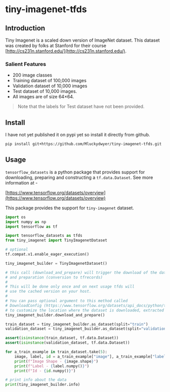 # tiny-imagenet-tfds

## Introduction

Tiny Imagenet is a scaled down version of ImageNet dataset. This dataset was created by
folks at Stanford for their course [http://cs231n.stanford.edu/](http://cs231n.stanford.edu/).

### Salient Features

* 200 image classes
* Training dataset of 100,000 images
* Validation dataset of 10,000 images
* Test dataset of 10,000 images.
* All images are of size 64×64.

> Note that the labels for Test dataset have not been provided.

## Install

I have not yet published it on pypi yet so install it directly from github.

```bash
pip install git+https://github.com/Mluckydwyer/tiny-imagenet-tfds.git
```

## Usage

`tensorflow_datasets` is a python package that provides support for downloading, preparing and
constructing a `tf.data.Dataset`. See more information at -

[https://www.tensorflow.org/datasets/overview](https://www.tensorflow.org/datasets/overview)

This package provides the support for `tiny-imagenet` dataset.

```python
import os
import numpy as np
import tensorflow as tf

import tensorflow_datasets as tfds
from tiny_imagenet import TinyImagenetDataset

# optional
tf.compat.v1.enable_eager_execution()

tiny_imagenet_builder = TinyImagenetDataset()

# this call (download_and_prepare) will trigger the download of the dataset
# and preparation (conversion to tfrecords)
#
# This will be done only once and on next usage tfds will
# use the cached version on your host.
#
# You can pass optional argument to this method called
# DownloadConfig (https://www.tensorflow.org/datasets/api_docs/python/tfds/download/DownloadConfig)
# to customize the location where the dataset is downloaded, extracted and processed.
tiny_imagenet_builder.download_and_prepare()

train_dataset = tiny_imagenet_builder.as_dataset(split="train")
validation_dataset = tiny_imagenet_builder.as_dataset(split="validation")

assert(isinstance(train_dataset, tf.data.Dataset))
assert(isinstance(validation_dataset, tf.data.Dataset))

for a_train_example in train_dataset.take(5):
    image, label, id = a_train_example["image"], a_train_example["label"], a_train_example["id"]
    print(f"Image Shape - {image.shape}")
    print(f"Label - {label.numpy()}")
    print(f"Id - {id.numpy()}")

# print info about the data
print(tiny_imagenet_builder.info)

```
